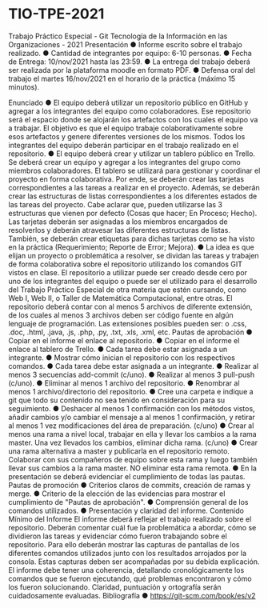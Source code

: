 # TIO-TPE-2021

Trabajo Práctico Especial - Git
Tecnología de la Información en las Organizaciones - 2021
Presentación
● Informe escrito sobre el trabajo realizado.
● Cantidad de integrantes por equipo: 6-10 personas.
● Fecha de Entrega: 10/nov/2021 hasta las 23:59.
● La entrega del trabajo deberá ser realizada por la plataforma moodle en formato PDF.
● Defensa oral del trabajo el martes 16/nov/2021 en el horario de la práctica (máximo
15 minutos).


Enunciado
● El equipo deberá utilizar un repositorio público en GitHub y agregar a los
integrantes del equipo como colaboradores. Ese repositorio será el espacio
donde se alojarán los artefactos con los cuales el equipo va a trabajar. El objetivo
es que el equipo trabaje colaborativamente sobre esos artefactos y genere
diferentes versiones de los mismos. Todos los integrantes del equipo deberán
participar en el trabajo realizado en el repositorio.
● El equipo deberá crear y utilizar un tablero público en Trello. Se deberá crear un
equipo y agregar a los integrantes del grupo como miembros colaboradores. El
tablero se utilizará para gestionar y coordinar el proyecto en forma colaborativa.
Por ende, se deberán crear las tarjetas correspondientes a las tareas a realizar en
el proyecto. Además, se deberán crear las estructuras de listas correspondientes
a los diferentes estados de las tareas del proyecto. Cabe aclarar que, pueden
utilizarse las 3 estructuras que vienen por defecto (Cosas que hacer; En Proceso;
Hecho). Las tarjetas deberán ser asignadas a los miembros encargados de
resolverlos y deberán atravesar las diferentes estructuras de listas. También, se
deberán crear etiquetas para dichas tarjetas como se ha visto en la práctica
(Requerimiento; Reporte de Error; Mejora).
● La idea es que elijan un proyecto o problemática a resolver, se dividan las tareas y
trabajen de forma colaborativa sobre el repositorio utilizando los comandos GIT
vistos en clase. El repositorio a utilizar puede ser creado desde cero por uno de
los integrantes del equipo o puede ser el utilizado para el desarrollo del Trabajo
Práctico Especial de otra materia que estén cursando, como Web I, Web II, o
Taller de Matemática Computacional, entre otras. El repositorio deberá contar
con al menos 5 archivos de diferente extensión, de los cuales al menos 3 archivos
deben ser código fuente en algún lenguaje de programación. Las extensiones
posibles pueden ser:
o .css, .doc, .html, .java, .js, .php, .py, .txt, .xls, .xml, etc.
Pautas de aprobación
● Copiar en el informe el enlace al repositorio.
● Copiar en el informe el enlace al tablero de Trello.
● Cada tarea debe estar asignada a un integrante.
● Mostrar cómo inician el repositorio con los respectivos comandos.
● Cada tarea debe estar asignada a un integrante.
● Realizar al menos 3 secuencias add-commit (c/uno).
● Realizar al menos 3 pull-push (c/uno).
● Eliminar al menos 1 archivo del repositorio.
● Renombrar al menos 1 archivo/directorio del repositorio.
● Cree una carpeta e indique a git que todo su contenido no sea tenido en
consideración para su seguimiento.
● Deshacer al menos 1 confirmación con los métodos vistos, añadir cambios y/o
cambiar el mensaje a al menos 1 confirmación, y retirar al menos 1 vez
modificaciones del área de preparación. (c/uno)
● Crear al menos una rama a nivel local, trabajar en ella y llevar los cambios a la
rama master. Una vez llevados los cambios, eliminar dicha rama. (c/uno)
● Crear una rama alternativa a master y publicarla en el repositorio remoto.
Colaborar con sus compañeros de equipo sobre esta rama y luego también llevar
sus cambios a la rama master. NO eliminar esta rama remota.
● En la presentación se deberá evidenciar el cumplimiento de todas las pautas.
Pautas de promoción
● Criterios claros de commits, creación de ramas y merge.
● Criterio de la elección de las evidencias para mostrar el cumplimiento de "Pautas
de aprobación".
● Comprensión general de los comandos utilizados.
● Presentación y claridad del informe.
Contenido Mínimo del Informe
El informe deberá reflejar el trabajo realizado sobre el repositorio. Deberán comentar
cuál fue la problemática a abordar, cómo se dividieron las tareas y evidenciar cómo fueron
trabajando sobre el repositorio. Para ello deberán mostrar las capturas de pantallas de los
diferentes comandos utilizados junto con los resultados arrojados por la consola. Estas
capturas deben ser acompañadas por su debida explicación. El informe debe tener una
coherencia, detallando cronológicamente los comandos que se fueron ejecutando, qué
problemas encontraron y cómo los fueron solucionando. Claridad, puntuación y ortografía
serán cuidadosamente evaluadas.
Bibliografía
● https://git-scm.com/book/es/v2